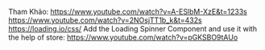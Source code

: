Tham Khảo:
https://www.youtube.com/watch?v=A-ESlbM-XzE&t=1233s
https://www.youtube.com/watch?v=2NOsjTT1b_k&t=432s
https://loading.io/css/
Add the Loading Spinner Component and use it with the help of store: https://www.youtube.com/watch?v=pGKSBO9tAUo
